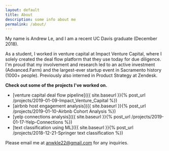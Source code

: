 ```yaml
---
layout: default
title: About
description: some info about me
permalink: /about/
---
```


My name is Andrew Le, and I am a recent UC Davis graduate (December 2018).

As a student, I worked in venture capital at Impact Venture Capital, where I solely created the deal flow platform that they use today for due diligence. I'm proud that my involvement and research led to an active investment (Advanced.Farm) and the largest-ever startup event in Sacramento history (1000+ people). Previously also interned in Product Strategy at Zendesk.

__Check out some of the projects I've worked on.__


- [venture capital deal flow pipeline]({{ site.baseurl }}{% post_url /projects/2019-01-09-Impact_Venture_Capital %})
- [airbnb host engagement analysis]({{ site.baseurl }}{% post_url /projects/2019-01-10-Airbnb Cohort Analysis %})
- [yelp connections analysis]({{ site.baseurl }}{% post_url /projects/2019-01-17-Yelp-Connections %})
- [text classification using ML]({{ site.baseurl }}{% post_url /projects/2018-12-21-Springer text classification %})


Please email me at anwkle22@gmail.com for any inquiries.
